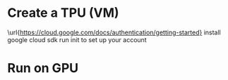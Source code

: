 

# Create a TPU (VM)
\url{https://cloud.google.com/docs/authentication/getting-started}
install google cloud sdk
run init to set up your account


# Run on GPU


